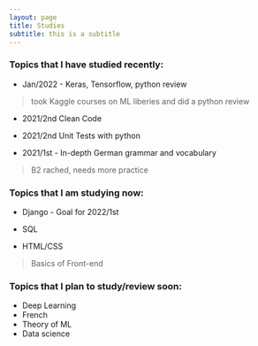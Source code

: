 ```yaml
---
layout: page
title: Studies
subtitle: this is a subtitle
---
```


### Topics that I have studied recently:

- Jan/2022 - Keras, Tensorflow, python review

> took Kaggle courses on ML liberies and did a python review

- 2021/2nd Clean Code

- 2021/2nd Unit Tests with python

- 2021/1st - In-depth German grammar and vocabulary

>  B2 rached, needs more practice

### Topics that I am studying now:

- Django - Goal for 2022/1st

- SQL 

- HTML/CSS

> Basics of Front-end

### Topics that I plan to study/review soon:

- Deep Learning
- French
- Theory of ML
- Data science